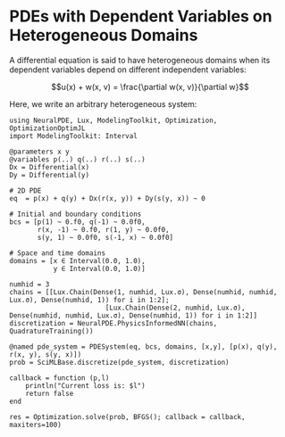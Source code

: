 # PDEs with Dependent Variables on Heterogeneous Domains

A differential equation is said to have heterogeneous domains when its dependent variables
depend on different independent variables:

```math
u(x) + w(x, v) = \frac{\partial w(x, v)}{\partial w}
```

Here, we write an arbitrary heterogeneous system:

```@example heterogeneous
using NeuralPDE, Lux, ModelingToolkit, Optimization, OptimizationOptimJL
import ModelingToolkit: Interval

@parameters x y
@variables p(..) q(..) r(..) s(..)
Dx = Differential(x)
Dy = Differential(y)

# 2D PDE
eq  = p(x) + q(y) + Dx(r(x, y)) + Dy(s(y, x)) ~ 0

# Initial and boundary conditions
bcs = [p(1) ~ 0.f0, q(-1) ~ 0.0f0,
       r(x, -1) ~ 0.f0, r(1, y) ~ 0.0f0,
       s(y, 1) ~ 0.0f0, s(-1, x) ~ 0.0f0]

# Space and time domains
domains = [x ∈ Interval(0.0, 1.0),
           y ∈ Interval(0.0, 1.0)]

numhid = 3
chains = [[Lux.Chain(Dense(1, numhid, Lux.σ), Dense(numhid, numhid, Lux.σ), Dense(numhid, 1)) for i in 1:2];
                        [Lux.Chain(Dense(2, numhid, Lux.σ), Dense(numhid, numhid, Lux.σ), Dense(numhid, 1)) for i in 1:2]]
discretization = NeuralPDE.PhysicsInformedNN(chains, QuadratureTraining())

@named pde_system = PDESystem(eq, bcs, domains, [x,y], [p(x), q(y), r(x, y), s(y, x)])
prob = SciMLBase.discretize(pde_system, discretization)

callback = function (p,l)
    println("Current loss is: $l")
    return false
end

res = Optimization.solve(prob, BFGS(); callback = callback, maxiters=100)
```
